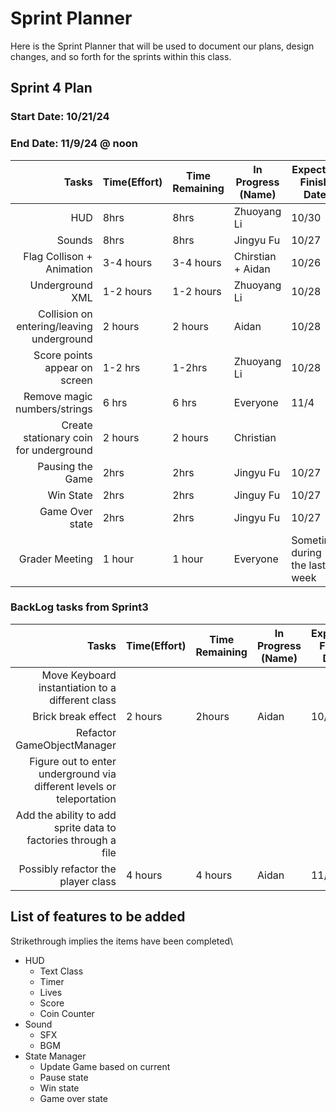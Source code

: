 # Sprint Planner
Here is the Sprint Planner that will be used to document our plans, design changes, and so forth for the sprints within this class.

## Sprint 4 Plan

### Start Date: 10/21/24 
### End Date: 11/9/24 @ noon

| Tasks | Time(Effort) | Time Remaining | In Progress (Name) | Expected Finish Date | Finished Date |
|------:|--------------|----------------|--------------------|----------------------|---------------|
| HUD | 8hrs |8hrs|Zhuoyang Li| 10/30|
| Sounds |8hrs|8hrs| Jingyu Fu| 10/27| 
| Flag Collison + Animation | 3-4 hours | 3-4 hours | Chirstian + Aidan | 10/26 |
| Underground XML | 1-2 hours | 1-2 hours | Zhuoyang Li| 10/28 |
| Collision on entering/leaving underground  | 2 hours | 2 hours | Aidan | 10/28 |
| Score points appear on screen | 1-2 hrs| 1-2hrs | Zhuoyang Li | 10/28| |
| Remove magic numbers/strings | 6 hrs| 6 hrs | Everyone | 11/4 |
| Create stationary coin for underground | 2 hours |  2 hours | Christian |
| Pausing the Game |2hrs|2hrs | Jingyu Fu|10/27|
| Win State | 2hrs| 2hrs |Jinguy Fu|10/27|
| Game Over state | 2hrs|2hrs  |Jingyu Fu|10/27|
| Grader Meeting | 1 hour | 1 hour | Everyone | Sometime during the last week |

### BackLog tasks from Sprint3
| Tasks | Time(Effort) | Time Remaining | In Progress (Name) | Expected Finish Date | Finished Date |
|------:|--------------|----------------|--------------------|----------------------|---------------|
| Move Keyboard instantiation to a different class | | |  |
| Brick break effect | 2 hours| 2hours | Aidan | 10/28 |
| Refactor GameObjectManager |
| Figure out to enter underground via different levels or teleportation |
| Add the ability to add sprite data to factories through a file |
| Possibly refactor the player class | 4 hours | 4 hours | Aidan | 11/4 |


## List of features to be added
Strikethrough implies the items have been completed\
* HUD
  - Text Class
  - Timer
  - Lives
  - Score
  - Coin Counter
* Sound
  - SFX
  - BGM
* State Manager
  - Update Game based on current
  - Pause state
  - Win state
  - Game over state


